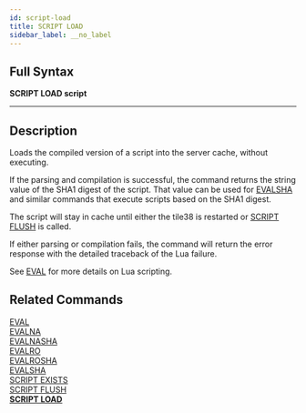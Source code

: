 ```yaml
---
id: script-load
title: SCRIPT LOAD
sidebar_label: __no_label
---
```


## Full Syntax

**SCRIPT LOAD  script**

---

## Description

Loads the compiled version of a script into the server cache, without executing.

If the parsing and compilation is successful, the command returns the string value of the SHA1 digest of the script.  That value can be used for [EVALSHA](../commands/evalsha.md) and similar commands that execute scripts based on the SHA1 digest.

The script will stay in cache until either the tile38 is restarted or [SCRIPT FLUSH](../commands/script-flush.md) is called.

If either parsing or compilation fails, the command will return the error response with the detailed traceback of the Lua failure.

See [EVAL](../commands/eval.md) for more details on Lua scripting.

## Related Commands

[EVAL](../commands/eval.md)<br>
[EVALNA](../commands/evalna.md)<br>
[EVALNASHA](../commands/evalnasha.md)<br>
[EVALRO](../commands/evalro.md)<br>
[EVALROSHA](../commands/evalrosha.md)<br>
[EVALSHA](../commands/evalsha.md)<br>
[SCRIPT EXISTS](../commands/script-exists.md)<br>
[SCRIPT FLUSH](../commands/script-flush.md)<br>
**[SCRIPT LOAD](../commands/script-load.md)**<br>
